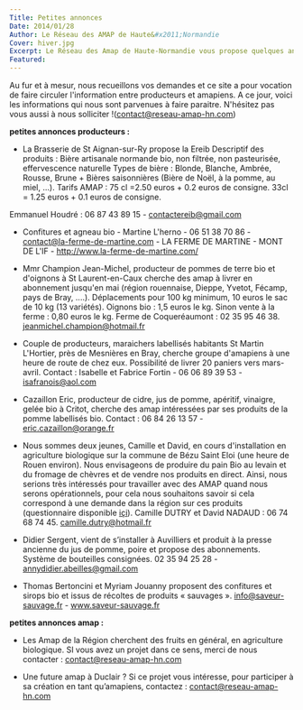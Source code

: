 ```yaml
---
Title: Petites annonces
Date: 2014/01/28
Author: Le Réseau des AMAP de Haute&#x2011;Normandie
Cover: hiver.jpg
Excerpt: Le Réseau des Amap de Haute-Normandie vous propose quelques annonces qui nous sont parvenues.
Featured:
---
```


Au fur et à mesur, nous recueillons vos demandes et ce site a pour vocation de faire circuler l'information entre producteurs et amapiens. A ce jour, voici les informations qui nous sont parvenues à faire paraitre. N'hésitez pas vous aussi à nous solliciter !(contact@reseau-amap-hn.com)

**petites annonces producteurs :**

- La Brasserie de St Aignan-sur-Ry propose la Ereib 
Descriptif des produits :
Bière artisanale normande bio, non filtrée, non pasteurisée, effervescence naturelle
Types de bière : Blonde, Blanche, Ambrée, Rousse, Brune + Bières saisonnières (Bière de Noël, à la pomme, au miel, ...).
Tarifs AMAP : 
75 cl =2.50 euros + 0.2 euros de consigne.
33cl = 1.25 euros + 0.1 euros de consigne.

Emmanuel Houdré : 06 87 43 89 15 - contactereib@gmail.com

- Confitures et agneau	bio	- Martine L'herno -	06 51 38 70 86	- contact@la-ferme-de-martine.com - LA FERME DE MARTINE - MONT DE L'IF - 	http://www.la-ferme-de-martine.com/	


- Mmr Champion Jean-Michel, producteur de pommes de terre bio et d'oignons à St Laurent-en-Caux cherche des amap à livrer en abonnement jusqu'en mai (région rouennaise, Dieppe, Yvetot, Fécamp, pays de Bray, ....). Déplacements pour 100 kg minimum, 10 euros le sac de 10 kg (13 variétés). Oignons bio : 1,5 euros le kg. Sinon vente à la ferme : 0,80 euros le kg. Ferme de Coqueréaumont : 02 35 95 46 38. jeanmichel.champion@hotmail.fr

- Couple de producteurs, maraichers labellisés habitants St Martin L'Hortier, près de Mesnières en Bray, cherche groupe d'amapiens à une heure de route de chez eux. Possibilité de livrer 20 paniers vers mars-avril. Contact : Isabelle et Fabrice Fortin - 06 06 89 39 53 - isafranois@aol.com

- Cazaillon Eric, producteur de cidre, jus de pomme, apéritif, vinaigre, gelée bio à Critot, cherche des amap intéressées par ses produits de la pomme labellisés bio. Contact : 06 84 26 13 57 - eric.cazaillon@orange.fr

- Nous sommes deux jeunes, Camille et David, en cours d'installation en agriculture biologique sur la commune de Bézu Saint Eloi (une heure de Rouen environ). Nous envisageons de produire du pain Bio au levain et du fromage de chèvres et de vendre nos produits en direct. Ainsi, nous serions très intéressés pour travailler avec des AMAP quand nous serons opérationnels, pour cela nous souhaitons savoir si cela correspond à une demande dans la région sur ces produits (questionnaire disponible [içi](http://docs.google.com/forms/d/1dfT2QjGTcK4M_w8Ckh54ZJpNgyKwr9sdJH0FpDBsyjE/viewform)). Camille DUTRY et David NADAUD : 06 74 68 74 45. camille.dutry@hotmail.fr

- Didier Sergent, vient de s’installer à Auvilliers et produit à la presse ancienne du jus de pomme, poire et propose des abonnements. Système de bouteilles consignées. 02 35 94 25 28 - annydidier.abeilles@gmail.com

- Thomas Bertoncini et Myriam Jouanny proposent des confitures et sirops bio et issus de récoltes de produits « sauvages ».	info@saveur-sauvage.fr - www.saveur-sauvage.fr

**petites annonces amap :**

- Les Amap de la Région cherchent des fruits en général, en agriculture biologique. SI vous avez un projet dans ce sens, merci de nous contacter : contact@reseau-amap-hn.com

- Une future amap à Duclair ? Si ce projet vous intéresse, pour participer à sa création en tant qu’amapiens, contactez : contact@reseau-amap-hn.com
